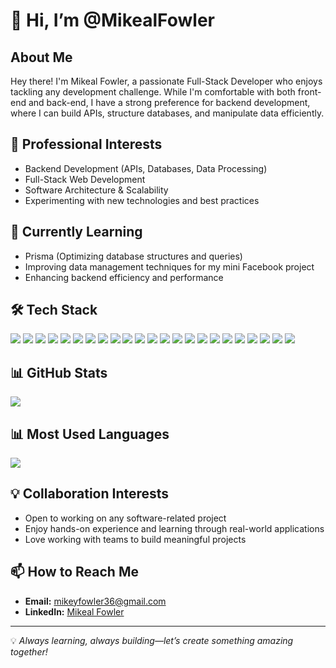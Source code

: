# 👋 Hi, I’m @MikealFowler

## About Me
Hey there! I'm Mikeal Fowler, a passionate Full-Stack Developer who enjoys tackling any development challenge. While I'm comfortable with both front-end and back-end, I have a strong preference for backend development, where I can build APIs, structure databases, and manipulate data efficiently.

## 🚀 Professional Interests
- Backend Development (APIs, Databases, Data Processing)
- Full-Stack Web Development
- Software Architecture & Scalability
- Experimenting with new technologies and best practices

## 🌱 Currently Learning
- Prisma (Optimizing database structures and queries)
- Improving data management techniques for my mini Facebook project
- Enhancing backend efficiency and performance

## 🛠 Tech Stack
<p align="left">
  <img src="https://img.shields.io/badge/JavaScript-F7DF1E?style=for-the-badge&logo=javascript&logoColor=black" />
  <img src="https://img.shields.io/badge/TypeScript-3178C6?style=for-the-badge&logo=typescript&logoColor=white" />
  <img src="https://img.shields.io/badge/Python-3776AB?style=for-the-badge&logo=python&logoColor=white" />
  <img src="https://img.shields.io/badge/Flask-000000?style=for-the-badge&logo=flask&logoColor=white" />
  <img src="https://img.shields.io/badge/Next.js-000000?style=for-the-badge&logo=next.js&logoColor=white" />
  <img src="https://img.shields.io/badge/React-61DAFB?style=for-the-badge&logo=react&logoColor=black" />
  <img src="https://img.shields.io/badge/HTML5-E34F26?style=for-the-badge&logo=html5&logoColor=white" />
  <img src="https://img.shields.io/badge/CSS3-1572B6?style=for-the-badge&logo=css3&logoColor=white" />
  <img src="https://img.shields.io/badge/Node.js-339933?style=for-the-badge&logo=node.js&logoColor=white" />
  <img src="https://img.shields.io/badge/Express.js-000000?style=for-the-badge&logo=express&logoColor=white" />
  <img src="https://img.shields.io/badge/Prisma-2D3748?style=for-the-badge&logo=prisma&logoColor=white" />
  <img src="https://img.shields.io/badge/PostgreSQL-316192?style=for-the-badge&logo=postgresql&logoColor=white" />
  <img src="https://img.shields.io/badge/MySQL-4479A1?style=for-the-badge&logo=mysql&logoColor=white" />
  <img src="https://img.shields.io/badge/Supabase-3ECF8E?style=for-the-badge&logo=supabase&logoColor=white" />
  <img src="https://img.shields.io/badge/Docker-2496ED?style=for-the-badge&logo=docker&logoColor=white" />
  <img src="https://img.shields.io/badge/AWS-232F3E?style=for-the-badge&logo=amazon-aws&logoColor=white" />
  <img src="https://img.shields.io/badge/Jest-C21325?style=for-the-badge&logo=jest&logoColor=white" />
  <img src="https://img.shields.io/badge/Mocha-8D6748?style=for-the-badge&logo=mocha&logoColor=white" />
  <img src="https://img.shields.io/badge/Chai-A30701?style=for-the-badge&logo=chai&logoColor=white" />
  <img src="https://img.shields.io/badge/Git-F05032?style=for-the-badge&logo=git&logoColor=white" />
  <img src="https://img.shields.io/badge/GitHub-181717?style=for-the-badge&logo=github&logoColor=white" />
  <img src="https://img.shields.io/badge/Vercel-000000?style=for-the-badge&logo=vercel&logoColor=white" />
  <img src="https://img.shields.io/badge/Expo-000020?style=for-the-badge&logo=expo&logoColor=white" />
</p>

## 📊 GitHub Stats
<p align="left">
  <img src="https://github-readme-stats.vercel.app/api?username=MikealFowler&show_icons=true&theme=dark" />
</p>

## 📊 Most Used Languages
<p align="left">
  <img src="https://github-readme-stats.vercel.app/api/top-langs/?username=MikealFowler&layout=compact&theme=dark" />
</p>

## 💡 Collaboration Interests
- Open to working on any software-related project
- Enjoy hands-on experience and learning through real-world applications
- Love working with teams to build meaningful projects

## 📫 How to Reach Me
- **Email:** mikeyfowler36@gmail.com
- **LinkedIn:** [Mikeal Fowler](https://www.linkedin.com/in/mikeal-fowler-3102a7304/)

---
💡 *Always learning, always building—let’s create something amazing together!*
